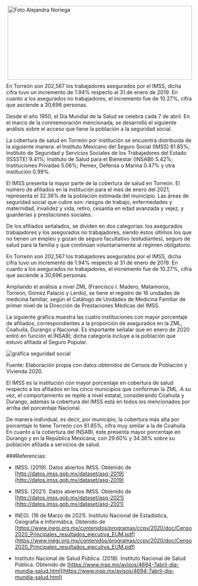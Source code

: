 <p>
   <a title="ir a Otras Publicaciones de este Autor" href="http://www.trcimplan.gob.mx/autores/olga-alejandra-noriega-aranda.html"><img class="img-responsive contenido-imagen" src="../imagenes/128/lic-olga-alejandra-noriega-aranda-top5.png" align="right" alt="Foto Alejandra Noriega" width="500" height="200"></a>

</p>

</br></br></br></br></br></br></br>
---


En Torreón son 202,567 los trabajadores asegurados por el IMSS, dicha cifra tuvo un incremento de 1.94% respecto al 31 de enero de 2019. En cuanto a los asegurados no trabajadores, el incremento fue de 10.27%, cifra que asciende a 30,696 personas.

Desde el año 1950, el Día Mundial de la Salud se celebra cada 7 de abril. En el marco de la conmemoración mencionada, se desarrolló el siguiente análisis sobre el acceso que tiene la población a la seguridad social.

La cobertura de salud en Torreón por institución se encuentra distribuida de la siguiente manera: el Instituto Mexicano del Seguro Social (IMSS) 81.85%; Instituto de Seguridad y Servicios Sociales de los Trabajadores del Estado (ISSSTE) 9.41%; Instituto de Salud para el Bienestar (INSABI) 5.42%; Instituciones Privadas 5.06%; Pemex, Defensa o Marina 0.47% y otra institución 0.99%.

El IMSS presenta la mayor parte de la cobertura de salud en Torreón. El número de afiliados en la institución para el mes de enero del 2021, representa el 32.36% de la población estimada del municipio. Las áreas de seguridad social que cubre son: riesgos de trabajo, enfermedades y maternidad, invalidez y vida, retiro, cesantía en edad avanzada y vejez, y guarderías y prestaciones sociales.

De los afiliados señalados, se dividen en dos categorías: los asegurados trabajadores y los asegurados no trabajadores, siendo éstos últimos los que no tienen un empleo y gozan de seguro facultativo (estudiantes), seguro de salud para la familia y que continúan voluntariamente al régimen obligatorio.

En Torreón son 202,567 los trabajadores asegurados por el IMSS, dicha cifra tuvo un incremento de 1.94% respecto al 31 de enero de 2019. En cuanto a los asegurados no trabajadores, el incremento fue de 10.27%, cifra que asciende a 30,696 personas.

Ampliando el análisis a nivel ZML (Francisco I. Madero, Matamoros, Torreón, Gómez Palacio y Lerdo), se tiene el registro de 16 unidades de medicina familiar, según el Catálogo de Unidades de Medicina Familiar de primer nivel de la Dirección de Prestaciones Médicas del IMSS.

La siguiente gráfica muestra las cuatro instituciones con mayor porcentaje de afiliados, correspondientes a la proporción de asegurados en la ZML, Coahuila, Durango y Nacional. Es importante señalar que en enero de 2020 entró en función el INSABI; dicha categoría incluye a la población que estuvo afiliada al Seguro Popular.

<img class="img-responsive" src="acceso-a-la-seguridad-social-en-la-laguna-abril-2021/ima01.jpg" alt="gráfica seguridad social">

Fuente: Elaboración propia con datos obtenidos de Censos de Población y Vivienda 2020.

El IMSS es la institución con mayor porcentaje en cobertura de salud respecto a los afiliados en los cinco municipios que conforman la ZML. A su vez, el comportamiento se repite a nivel estatal, considerando Coahuila y Durango, además la cobertura del IMSS está en todos los mencionados por arriba del porcentaje Nacional.

De manera individual, es decir, por municipio, la cobertura más alta por porcentaje lo tiene Torreón con 81.85%, cifra muy similar a la de Coahuila. En cuanto a la cobertura del INSABI, éste presenta mayor porcentaje en Durango y en la República Mexicana, con 29.60% y 34.36% sobre su población afiliada a servicios de salud.

###Referencias:

- IMSS. (2019). Datos abiertos IMSS. Obtenido de [http://datos.imss.gob.mx/dataset/asg-2019](http://datos.imss.gob.mx/dataset/asg-2019)

- IMSS. (2021). Datos abiertos IMSS. Obtenido de [http://datos.imss.gob.mx/dataset/asg-2021](http://datos.imss.gob.mx/dataset/asg-2021)

- INEGI. (16 de Marzo de 2021). Instituto Nacional de Estadística, Geografía e Informática. Obtenido de [https://www.inegi.org.mx/contenidos/programas/ccpv/2020/doc/Censo2020_Principales_resultados_ejecutiva_EUM.pdf](https://www.inegi.org.mx/contenidos/programas/ccpv/2020/doc/Censo2020_Principales_resultados_ejecutiva_EUM.pdf)

- Instituto Nacional de Salud Pública. (2018). Instituto Nacional de Salud Pública. Obtenido de [https://www.insp.mx/avisos/4694-7abril-dia-mundia-salud.html](https://www.insp.mx/avisos/4694-7abril-dia-mundia-salud.html)
